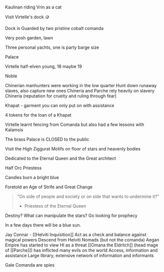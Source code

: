 
Kaulinan riding Vrin as a cat

Visit Virtelle's dock 🪙

Dock is Guarded by two pristine cobalt comanda

Very posh garden, lawn

Three personal yachts, one is party barge size

Palace


Virtelle half-elven
young, 18 maybe 19

Noble

Chinerian manhunters were working in the low quarter
	Hunt down runaway slaves, also capture new ones
Chineria and Parche rely heavily on slavery
Chineria (reputation for cruelty and ruling through fear)

Khapat - garment you can only put on with assistance

4 tokens for the loan of a Khapat

Virtelle learnt fencing from Comanda but also had a few lessons with Kalamsis

The brass Palace is CLOSED to the public


Visit the High Ziggurat
Motifs on floor of stars and heavenly bodies

Dedicated to the Eternal Queen and the Great architect

Half Orc Priestess

Candles burn a bright blue

Foretold an Age of Strife and Great Change
>"On side of people and society or on side that wants to undermine it?"
>- Priestess of the Eternal Queen

Destiny?
What can manipulate the stars?
Go looking for prophecy

In a few days there will be a blue sun.

Jay Connar - [[Helviti Inquisition]]
	Act as a check and balance against magical powers
	Descend from Helviti Nomads (but not the comanda)
	Aegan Empire has started to view HI as a threat
	[[Omana the Eldritch]] (head mage of [[Parche]]) has inflicted many evils on the world
	Access, information and assistance
	Large library, extensive network of information and informants


Gale Comanda are spies



